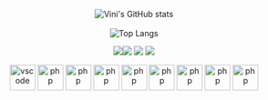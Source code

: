 <!---<div id="header" align="center">
  <img src="https://i.pinimg.com/originals/22/da/c7/22dac70c412e3afdb923eaf4cc6b9d59.gif"/>
</div>


<div id="header2" align="center">
  <p><b><i>live in the night</i></b></p> <br><br>--->
<div id="header2" align="center">

   ![Vini's GitHub stats](https://github-readme-stats-sigma-five.vercel.app/api?username=vinicius-ratzke&show_icons=true&theme=tokyonight) <br> <br>
   ![Top Langs](https://github-readme-stats-sigma-five.vercel.app/api/top-langs/?username=vinicius-ratzke&theme=tokyonight)

   [<img src="https://img.shields.io/badge/twitter-%231DA1F2.svg?&style=for-the-badge&logo=twitter&logoColor=black" />](https://twitter.com/Vinixdddd)[<img src =            "https://img.shields.io/badge/instagram-%23E4405F.svg?&style=for-the-badge&logo=instagram&logoColor=black">](https://www.instagram.com/viniratzke/) [<img src =          "https://img.shields.io/badge/facebook-%231877F2.svg?&style=for-the-badge&logo=facebook&logoColor=black">](https://www.facebook.com/vinicius.ratzkeservelo) [<img src    =  "https://img.shields.io/badge/discord-%231877F2.svg?&style=for-the-badge&logo=discord&logoColor=black">](https://discord.com/users/371069087171870730/)
</div>
  


<p align="center">
<img src="https://cdn.jsdelivr.net/gh/devicons/devicon/icons/vscode/vscode-original.svg" alt="vscode" width="45" height="45"/>
<img src="https://cdn.jsdelivr.net/gh/devicons/devicon/icons/javascript/javascript-original.svg" alt="php" width="45" height="45"/>
<img src="https://cdn.jsdelivr.net/gh/devicons/devicon/icons/css3/css3-original.svg" alt="php" width="45" height="45"/>
<img src="https://cdn.jsdelivr.net/gh/devicons/devicon/icons/html5/html5-original.svg" alt="php" width="45" height="45"/>
<img src="https://cdn.jsdelivr.net/gh/devicons/devicon/icons/java/java-original.svg" alt="php" width="45" height="45"/>
<img src="https://cdn.jsdelivr.net/gh/devicons/devicon/icons/php/php-original.svg" alt="php" width="45" height="45"/>
<img src="https://cdn.jsdelivr.net/gh/devicons/devicon/icons/mysql/mysql-original.svg" alt="php" width="45" height="45"/>
<img src="https://cdn.jsdelivr.net/gh/devicons/devicon/icons/c/c-original.svg" alt="php" width="45" height="45"/>
<img src="https://cdn.jsdelivr.net/gh/devicons/devicon/icons/python/python-original.svg" alt="php" width="45" height="45"/></p> <br><br>


  
  
<!---<div id="header4" align="center">
  <p><b><i>until the day gets better</i></b></p>
  <img src="https://preview.redd.it/asxhfnvdvmb21.gif?width=540&auto=webp&s=7886a90135eb411f1dcb64c6df49d87651b22c20"/>
</div>
  
  
 

